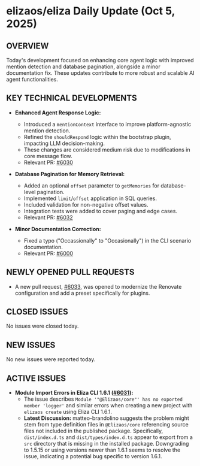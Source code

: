 # elizaos/eliza Daily Update (Oct 5, 2025)
## OVERVIEW 
Today's development focused on enhancing core agent logic with improved mention detection and database pagination, alongside a minor documentation fix. These updates contribute to more robust and scalable AI agent functionalities.

## KEY TECHNICAL DEVELOPMENTS

*   **Enhanced Agent Response Logic:**
    *   Introduced a `mentionContext` interface to improve platform-agnostic mention detection.
    *   Refined the `shouldRespond` logic within the bootstrap plugin, impacting LLM decision-making.
    *   These changes are considered medium risk due to modifications in core message flow.
    *   Relevant PR: [#6030](https://github.com/elizaos/eliza/pull/6030)

*   **Database Pagination for Memory Retrieval:**
    *   Added an optional `offset` parameter to `getMemories` for database-level pagination.
    *   Implemented `limit`/`offset` application in SQL queries.
    *   Included validation for non-negative offset values.
    *   Integration tests were added to cover paging and edge cases.
    *   Relevant PR: [#6032](https://github.com/elizaos/eliza/pull/6032)

*   **Minor Documentation Correction:**
    *   Fixed a typo ("Occassionally" to "Occasionally") in the CLI scenario documentation.
    *   Relevant PR: [#6000](https://github.com/elizaos/eliza/pull/6000)

## NEWLY OPENED PULL REQUESTS
*   A new pull request, [#6033](https://github.com/elizaos/eliza/pull/6033), was opened to modernize the Renovate configuration and add a preset specifically for plugins.

## CLOSED ISSUES
No issues were closed today.

## NEW ISSUES
No new issues were reported today.

## ACTIVE ISSUES
*   **Module Import Errors in Eliza CLI 1.6.1 ([#6031](https://github.com/elizaos/eliza/issues/6031)):**
    *   The issue describes `Module '"@Elizaos/core"' has no exported member 'logger'` and similar errors when creating a new project with `elizaos create` using Eliza CLI 1.6.1.
    *   **Latest Discussion:** matteo-brandolino suggests the problem might stem from type definition files in `@Elizaos/core` referencing source files not included in the published package. Specifically, `dist/index.d.ts` and `dist/types/index.d.ts` appear to export from a `src` directory that is missing in the installed package. Downgrading to 1.5.15 or using versions newer than 1.6.1 seems to resolve the issue, indicating a potential bug specific to version 1.6.1.
